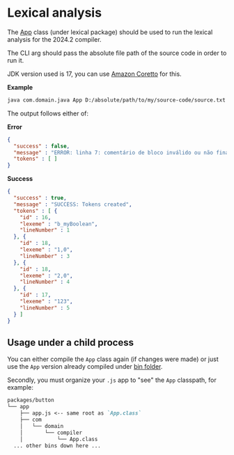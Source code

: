 # Lexical analysis

The [App](lexical\src\main\java\com\domain\compiler\App.java) class (under lexical package) should be used to run the lexical analysis for the 2024.2 compiler.

The CLI arg should pass the absolute  file path of the source code in order to run it.

JDK version used is 17, you can use [Amazon Coretto](https://aws.amazon.com/pt/about-aws/whats-new/2021/09/amazon-corretto-17-now-available/) for this.

**Example**

```bash
java com.domain.java App D:/absolute/path/to/my/source-code/source.txt
```

The output follows either of:

**Error**

```json
{
  "success" : false,
  "message" : "ERROR: linha 7: comentário de bloco inválido ou não finalizado",
  "tokens" : [ ]
}
```

**Success**

```json
{
  "success" : true,
  "message" : "SUCCESS: Tokens created",
  "tokens" : [ {
    "id" : 16,
    "lexeme" : "b_myBoolean",
    "lineNumber" : 1
  }, {
    "id" : 18,
    "lexeme" : "1,0",
    "lineNumber" : 3
  }, {
    "id" : 18,
    "lexeme" : "2,0",
    "lineNumber" : 4
  }, {
    "id" : 17,
    "lexeme" : "123",
    "lineNumber" : 5
  } ]
}
```

## Usage under a child process

You can either compile the `App` class again (if changes were made) or just use the `App` version already compiled under [bin folder](lexical/bin/classes/com/domain/compiler/App.class).

Secondly, you must organize your `.js` app to "see" the `App` classpath, for example:

```md
packages/button
└── app
    ├── app.js <-- same root as `App.class`
    ├── com
    │   └── domain
    │       └── compiler
    │           └── App.class
  ... other bins down here ...
```
